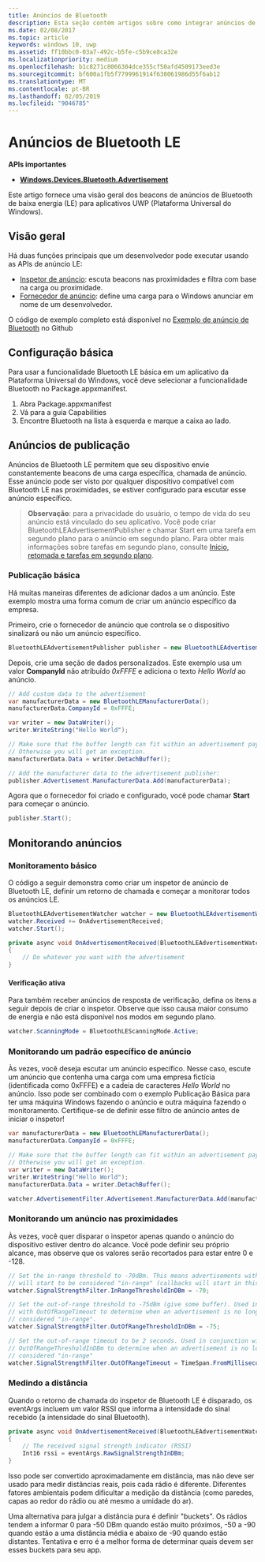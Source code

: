 ```yaml
---
title: Anúncios de Bluetooth
description: Esta seção contém artigos sobre como integrar anúncios de Bluetooth de baixa energia (LE) a aplicativos UWP (Plataforma Universal do Windows) por meio do usuário de APIs AdvertisementWatcher e AdvertisementPublisher.
ms.date: 02/08/2017
ms.topic: article
keywords: windows 10, uwp
ms.assetid: ff10bbc0-03a7-492c-b5fe-c5b9ce8ca32e
ms.localizationpriority: medium
ms.openlocfilehash: b1c8271c8066304dce355cf50afd4509173eed3e
ms.sourcegitcommit: bf600a1fb5f7799961914f638061986d55f6ab12
ms.translationtype: MT
ms.contentlocale: pt-BR
ms.lasthandoff: 02/05/2019
ms.locfileid: "9046785"
---
```

# <a name="bluetooth-le-advertisements"></a>Anúncios de Bluetooth LE


**APIs importantes**

-   [**Windows.Devices.Bluetooth.Advertisement**](https://msdn.microsoft.com/library/windows/apps/windows.devices.bluetooth.advertisement.aspx)

Este artigo fornece uma visão geral dos beacons de anúncios de Bluetooth de baixa energia (LE) para aplicativos UWP (Plataforma Universal do Windows).  

## <a name="overview"></a>Visão geral

Há duas funções principais que um desenvolvedor pode executar usando as APIs de anúncio LE:

-   [Inspetor de anúncio](https://msdn.microsoft.com/library/windows/apps/windows.devices.bluetooth.advertisement.bluetoothleadvertisementwatcher.aspx): escuta beacons nas proximidades e filtra com base na carga ou proximidade.  
-   [Fornecedor de anúncio](https://msdn.microsoft.com/library/windows/apps/windows.devices.bluetooth.advertisement.bluetoothleadvertisementpublisher.aspx): define uma carga para o Windows anunciar em nome de um desenvolvedor.  

O código de exemplo completo está disponível no [Exemplo de anúncio de Bluetooth](https://go.microsoft.com/fwlink/p/?LinkId=619990) no Github

## <a name="basic-setup"></a>Configuração básica

Para usar a funcionalidade Bluetooth LE básica em um aplicativo da Plataforma Universal do Windows, você deve selecionar a funcionalidade Bluetooth no Package.appxmanifest.

1. Abra Package.appxmanifest
2. Vá para a guia Capabilities
3. Encontre Bluetooth na lista à esquerda e marque a caixa ao lado.

## <a name="publishing-advertisements"></a>Anúncios de publicação

Anúncios de Bluetooth LE permitem que seu dispositivo envie constantemente beacons de uma carga específica, chamada de anúncio. Esse anúncio pode ser visto por qualquer dispositivo compatível com Bluetooth LE nas proximidades, se estiver configurado para escutar esse anúncio específico.

> **Observação**: para a privacidade do usuário, o tempo de vida do seu anúncio está vinculado do seu aplicativo. Você pode criar BluetoothLEAdvertisementPublisher e chamar Start em uma tarefa em segundo plano para o anúncio em segundo plano. Para obter mais informações sobre tarefas em segundo plano, consulte [Início, retomada e tarefas em segundo plano](https://msdn.microsoft.com/windows/uwp/launch-resume/index).

### <a name="basic-publishing"></a>Publicação básica

Há muitas maneiras diferentes de adicionar dados a um anúncio. Este exemplo mostra uma forma comum de criar um anúncio específico da empresa. 

Primeiro, crie o fornecedor de anúncio que controla se o dispositivo sinalizará ou não um anúncio específico.

```csharp
BluetoothLEAdvertisementPublisher publisher = new BluetoothLEAdvertisementPublisher();
```

Depois, crie uma seção de dados personalizados. Este exemplo usa um valor **CompanyId** não atribuído *0xFFFE* e adiciona o texto *Hello World* ao anúncio. 

```csharp
// Add custom data to the advertisement
var manufacturerData = new BluetoothLEManufacturerData();
manufacturerData.CompanyId = 0xFFFE;

var writer = new DataWriter();
writer.WriteString("Hello World");

// Make sure that the buffer length can fit within an advertisement payload (~20 bytes). 
// Otherwise you will get an exception.
manufacturerData.Data = writer.DetachBuffer();

// Add the manufacturer data to the advertisement publisher:
publisher.Advertisement.ManufacturerData.Add(manufacturerData);
```

Agora que o fornecedor foi criado e configurado, você pode chamar **Start** para começar o anúncio.

```csharp
publisher.Start();
```

## <a name="watching-for-advertisements"></a>Monitorando anúncios

### <a name="basic-watching"></a>Monitoramento básico

O código a seguir demonstra como criar um inspetor de anúncio de Bluetooth LE, definir um retorno de chamada e começar a monitorar todos os anúncios LE.

```csharp
BluetoothLEAdvertisementWatcher watcher = new BluetoothLEAdvertisementWatcher();
watcher.Received += OnAdvertisementReceived;
watcher.Start();
``` 

```csharp
private async void OnAdvertisementReceived(BluetoothLEAdvertisementWatcher watcher, BluetoothLEAdvertisementReceivedEventArgs eventArgs)
{
    // Do whatever you want with the advertisement
}
```

#### <a name="active-scanning"></a>Verificação ativa
Para também receber anúncios de resposta de verificação, defina os itens a seguir depois de criar o inspetor. Observe que isso causa maior consumo de energia e não está disponível nos modos em segundo plano.

```csharp
watcher.ScanningMode = BluetoothLEScanningMode.Active;
```

### <a name="watching-for-a-specific-advertisement-pattern"></a>Monitorando um padrão específico de anúncio

Às vezes, você deseja escutar um anúncio específico. Nesse caso, escute um anúncio que contenha uma carga com uma empresa fictícia (identificada como 0xFFFE) e a cadeia de caracteres *Hello World* no anúncio. Isso pode ser combinado com o exemplo Publicação Básica para ter uma máquina Windows fazendo o anúncio e outra máquina fazendo o monitoramento. Certifique-se de definir esse filtro de anúncio antes de iniciar o inspetor!

```csharp
var manufacturerData = new BluetoothLEManufacturerData();
manufacturerData.CompanyId = 0xFFFE;

// Make sure that the buffer length can fit within an advertisement payload (~20 bytes). 
// Otherwise you will get an exception.
var writer = new DataWriter();
writer.WriteString("Hello World");
manufacturerData.Data = writer.DetachBuffer();

watcher.AdvertisementFilter.Advertisement.ManufacturerData.Add(manufacturerData);
```

### <a name="watching-for-a-nearby-advertisement"></a>Monitorando um anúncio nas proximidades

Às vezes, você quer disparar o inspetor apenas quando o anúncio do dispositivo estiver dentro do alcance. Você pode definir seu próprio alcance, mas observe que os valores serão recortados para estar entre 0 e -128. 

```csharp
// Set the in-range threshold to -70dBm. This means advertisements with RSSI >= -70dBm 
// will start to be considered "in-range" (callbacks will start in this range).
watcher.SignalStrengthFilter.InRangeThresholdInDBm = -70;

// Set the out-of-range threshold to -75dBm (give some buffer). Used in conjunction 
// with OutOfRangeTimeout to determine when an advertisement is no longer 
// considered "in-range".
watcher.SignalStrengthFilter.OutOfRangeThresholdInDBm = -75;

// Set the out-of-range timeout to be 2 seconds. Used in conjunction with 
// OutOfRangeThresholdInDBm to determine when an advertisement is no longer 
// considered "in-range"
watcher.SignalStrengthFilter.OutOfRangeTimeout = TimeSpan.FromMilliseconds(2000);
```

### <a name="gauging-distance"></a>Medindo a distância

Quando o retorno de chamada do inspetor de Bluetooth LE é disparado, os eventArgs incluem um valor RSSI que informa a intensidade do sinal recebido (a intensidade do sinal Bluetooth).

```csharp
private async void OnAdvertisementReceived(BluetoothLEAdvertisementWatcher watcher, BluetoothLEAdvertisementReceivedEventArgs eventArgs)
{
    // The received signal strength indicator (RSSI)
    Int16 rssi = eventArgs.RawSignalStrengthInDBm;
}
```

Isso pode ser convertido aproximadamente em distância, mas não deve ser usado para medir distâncias reais, pois cada rádio é diferente. Diferentes fatores ambientais podem dificultar a medição da distância (como paredes, capas ao redor do rádio ou até mesmo a umidade do ar).

Uma alternativa para julgar a distância pura é definir "buckets". Os rádios tendem a informar 0 para -50 DBm quando estão muito próximos, -50 a -90 quando estão a uma distância média e abaixo de -90 quando estão distantes. Tentativa e erro é a melhor forma de determinar quais devem ser esses buckets para seu app.
